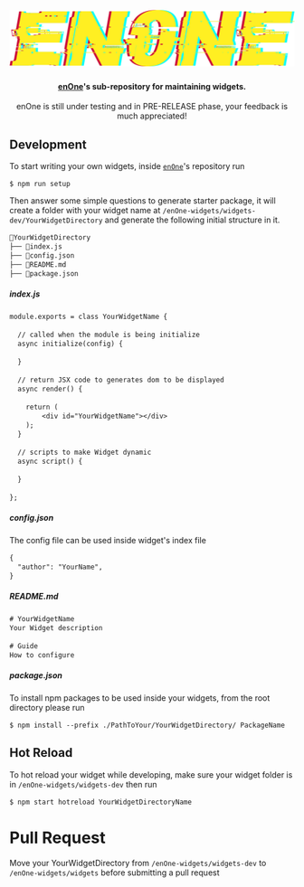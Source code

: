 <h1 align="center">
  <br>
    <img src="rawlogo.png" alt="enOne-logo" width="800">
  <br>
</h1>

<h4 align="center"> <b><a href="https://github.com/YasserYka/enOne">enOne</a></b>'s sub-repository for maintaining widgets.</h4>

<p align="center">enOne is still under testing and in PRE-RELEASE phase, your feedback is much appreciated!</p>

## Development

To start writing your own widgets, inside [`enOne`](https://github.com/YasserYka/enOne)'s repository run

```
$ npm run setup
```

Then answer some simple questions to generate starter package, it will create a folder with your widget name at `/enOne-widgets/widgets-dev/YourWidgetDirectory` and generate the following initial structure in it.

```
📂YourWidgetDirectory
├── 📜index.js
├── 📜config.json
├── 📜README.md
├── 📜package.json
```

##### *index.js*

```
module.exports = class YourWidgetName {
  
  // called when the module is being initialize
  async initialize(config) {

  }

  // return JSX code to generates dom to be displayed
  async render() {

    return (
        <div id="YourWidgetName"></div>
    );
  }

  // scripts to make Widget dynamic
  async script() {

  }
  
};
```

##### *config.json*

The config file can be used inside widget's index file

```
{
  "author": "YourName",
}
```

##### *README.md*

```
# YourWidgetName
Your Widget description

# Guide
How to configure
```

##### *package.json*

To install npm packages to be used inside your widgets, from the root directory please run

```
$ npm install --prefix ./PathToYour/YourWidgetDirectory/ PackageName
```

## Hot Reload

To hot reload your widget while developing, make sure your widget folder is in `/enOne-widgets/widgets-dev` then run

```
$ npm start hotreload YourWidgetDirectoryName
```

# Pull Request

Move your YourWidgetDirectory from `/enOne-widgets/widgets-dev` to `/enOne-widgets/widgets` before submitting a pull request
